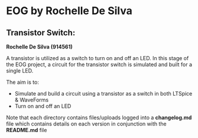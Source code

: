 # EOG by Rochelle De Silva
Transistor Switch: 
-------------------------
**Rochelle De Silva (914561)**

A transistor is utilized as a switch to turn on and off an LED. In this stage of the EOG project, a circuit for the transistor switch is simulated and built for a single LED. 

The aim is to:
- Simulate and build a circuit using a transistor as a switch in both LTSpice & WaveForms
- Turn on and off an LED

Note that each directory contains files/uploads logged into a **changelog.md** file which contains details on each version in conjunction with the **README.md** file
